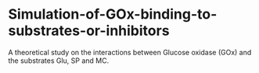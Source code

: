 # Simulation-of-GOx-binding-to-substrates-or-inhibitors
A theoretical study on the interactions between Glucose oxidase (GOx) and the substrates Glu, SP and MC.
